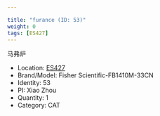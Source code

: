 ```yaml
---

title: "furance (ID: 53)"
weight: 0
tags: [ES427]
---
```


马弗炉

<!--more-->



- Location: [ES427](../../tags/es427)
- Brand/Model: Fisher Scientific-FB1410M-33CN
- Identity: 53
- PI: Xiao Zhou
- Quantity: 1
- Category: CAT






